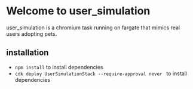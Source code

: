 # Welcome to user_simulation

user_simulation is a chromium task running on fargate that mimics real users adopting pets. 


## installation

* `npm install`  to install dependencies
* `cdk deploy UserSimulationStack --require-approval never `  to install dependencies
